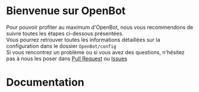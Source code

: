 <h1>Bienvenue sur OpenBot</h1>
<p>Pour pouvoir profiter au maximum d'OpenBot, nous vous recommendons de suivre toutes les étapes ci-dessous présentées.
<br>Vous pourrez retrouver toutes les informations détaillées sur la configuration dans le dossier <code>OpenBot/config</code>
<br>Si vous rencontrez un problème ou si vous avez des questions, n'hésitez pas à nous les poser dans <a href="https://github.com/UBrainDev/OpenBot/pulls">Pull Request</a> ou <a href="https://github.com/UBrainDev/OpenBot/issues">Issues</a></p>
<h1>Documentation</h1>
